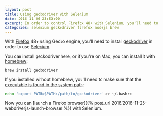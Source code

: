 ```yaml
---
layout: post
title: Using geckodriver with Selenium
date: 2016-11-06 23:53:00
excerpt: In order to control Firefox 48+ with Selenium, you'll need to install geckodriver and put it in the PATH.
categories: selenium geckodriver firefox nodejs brew
---
```


With [Firefox](https://www.mozilla.org/firefox/desktop/) 48+ using Gecko engine, you'll need to install [geckodriver](https://github.com/mozilla/geckodriver) in order to use [Selenium](https://github.com/SeleniumHQ/selenium).

You can install geckodriver [here](https://github.com/mozilla/geckodriver/releases), or if you're on Mac, you can install it with [homebrew](http://brew.sh):

```sh
brew install geckodriver
```

If you installed without homebrew, you'll need to make sure that the [executable is found in the system path](https://firefox-source-docs.mozilla.org/testing/geckodriver/Usage.html#selenium):

```sh
echo 'export PATH=$PATH:/path/to/geckodriver' >> ~/.bashrc
```

Now you can [launch a Firefox browser]({% post_url 2016/2016-11-25-webdriverjs-launch-browser %}) with Selenium.

